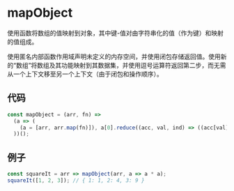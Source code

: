 # mapObject

使用函数将数组的值映射到对象，其中键-值对由字符串化的值（作为键）和映射的值组成。

使用匿名内部函数作用域声明未定义的内存空间，并使用闭包存储返回值。使用新的“数组”将数组及其功能映射到其数据集，并使用逗号运算符返回第二步，而无需从一个上下文移至另一个上下文（由于闭包和操作顺序）。

## 代码

```js
const mapObject = (arr, fn) =>
  (a => (
    (a = [arr, arr.map(fn)]), a[0].reduce((acc, val, ind) => ((acc[val] = a[1][ind]), acc), {})
  ))();
```

## 例子

```js
const squareIt = arr => mapObject(arr, a => a * a);
squareIt([1, 2, 3]); // { 1: 1, 2: 4, 3: 9 }
```
